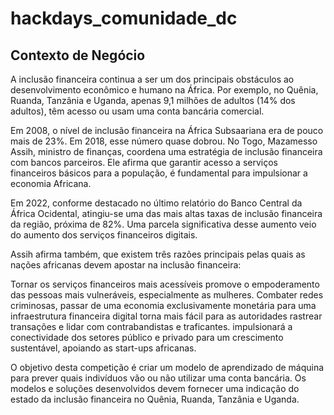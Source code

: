 # hackdays_comunidade_dc

 ## Contexto de Negócio

A inclusão financeira continua a ser um dos principais obstáculos ao desenvolvimento econômico e humano na África. Por exemplo, no Quênia, Ruanda, Tanzânia e Uganda, apenas 9,1 milhões de adultos (14% dos adultos), têm acesso ou usam uma conta bancária comercial.

Em 2008, o nível de inclusão financeira na África Subsaariana era de pouco mais de 23%. Em 2018, esse número quase dobrou. No Togo, Mazamesso Assih, ministro de finanças, coordena uma estratégia de inclusão financeira com bancos parceiros. Ele afirma que garantir acesso a serviços financeiros básicos para a população, é fundamental para impulsionar a economia Africana.

Em 2022, conforme destacado no último relatório do Banco Central da África Ocidental, atingiu-se uma das mais altas taxas de inclusão financeira da região, próxima de 82%. Uma parcela significativa desse aumento veio do aumento dos serviços financeiros digitais.

Assih afirma também, que existem três razões principais pelas quais as nações africanas devem apostar na inclusão financeira:

Tornar os serviços financeiros mais acessíveis promove o empoderamento das pessoas mais vulneráveis, especialmente as mulheres.
Combater redes criminosas, passar de uma economia exclusivamente monetária para uma infraestrutura financeira digital torna mais fácil para as autoridades rastrear transações e lidar com contrabandistas e traficantes. impulsionará a conectividade dos setores público e privado para um crescimento sustentável, apoiando as start-ups africanas.

O objetivo desta competição é criar um modelo de aprendizado de máquina para prever quais indivíduos vão ou não utilizar uma conta bancária. Os modelos e soluções desenvolvidos devem fornecer uma indicação do estado da inclusão financeira no Quênia, Ruanda, Tanzânia e Uganda.
